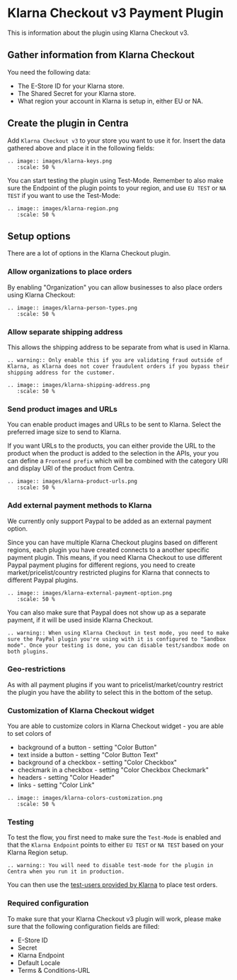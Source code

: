 # Klarna Checkout v3 Payment Plugin

This is information about the plugin using Klarna Checkout v3.

## Gather information from Klarna Checkout

You need the following data:

* The E-Store ID for your Klarna store.
* The Shared Secret for your Klarna store.
* What region your account in Klarna is setup in, either EU or NA.

## Create the plugin in Centra

Add `Klarna Checkout v3` to your store you want to use it for. Insert the data gathered above and place it in the following fields:

```eval_rst
.. image:: images/klarna-keys.png
   :scale: 50 %
```

You can start testing the plugin using Test-Mode. Remember to also make sure the Endpoint of the plugin points to your region, and use `EU TEST` or `NA TEST` if you want to use the Test-Mode:

```eval_rst
.. image:: images/klarna-region.png
   :scale: 50 %
```

## Setup options

There are a lot of options in the Klarna Checkout plugin.

### Allow organizations to place orders

By enabling "Organization" you can allow businesses to also place orders using Klarna Checkout: 

```eval_rst
.. image:: images/klarna-person-types.png
   :scale: 50 %
```

### Allow separate shipping address

This allows the shipping address to be separate from what is used in Klarna.

```eval_rst
.. warning:: Only enable this if you are validating fraud outside of Klarna, as Klarna does not cover fraudulent orders if you bypass their shipping address for the customer.
```

```eval_rst
.. image:: images/klarna-shipping-address.png
   :scale: 50 %
```

### Send product images and URLs

You can enable product images and URLs to be sent to Klarna. Select the preferred image size to send to Klarna.

If you want URLs to the products, you can either provide the URL to the product when the product is added to the selection in the APIs, your you can define a `Frontend prefix` which will be combined with the category URI and display URI of the product from Centra.

```eval_rst
.. image:: images/klarna-product-urls.png
   :scale: 50 %
```

### Add external payment methods to Klarna

We currently only support Paypal to be added as an external payment option.

Since you can have multiple Klarna Checkout plugins based on different regions, each plugin you have created connects to a another specific payment plugin. This means, if you need Klarna Checkout to use different Paypal payment plugins for different regions, you need to create market/pricelist/country restricted plugins for Klarna that connects to different Paypal plugins.

```eval_rst
.. image:: images/klarna-external-payment-option.png
   :scale: 50 %
```

You can also make sure that Paypal does not show up as a separate payment, if it will be used inside Klarna Checkout.

```eval_rst
.. warning:: When using Klarna Checkout in test mode, you need to make sure the PayPal plugin you're using with it is configured to "Sandbox mode". Once your testing is done, you can disable test/sandbox mode on both plugins.
```

### Geo-restrictions

As with all payment plugins if you want to pricelist/market/country restrict the plugin you have the ability to select this in the bottom of the setup.

### Customization of Klarna Checkout widget

You are able to customize colors in Klarna Checkout widget - you are able to set colors of
- background of a button - setting "Color Button"
- text inside a button - setting "Color Button Text"
- background of a checkbox - setting "Color Checkbox"
- checkmark in a checkbox - setting "Color Checkbox Checkmark"
- headers - setting "Color Header"
- links - setting "Color Link"

```eval_rst
.. image:: images/klarna-colors-customization.png
   :scale: 50 %
```

### Testing

To test the flow, you first need to make sure the `Test-Mode` is enabled and that the `Klarna Endpoint` points to either `EU TEST` or `NA TEST` based on your Klarna Region setup.

```eval_rst
.. warning:: You will need to disable test-mode for the plugin in Centra when you run it in production.
```

You can then use the [test-users provided by Klarna](https://developers.klarna.com/en/testing/invoice-and-account) to place test orders.


### Required configuration

To make sure that your Klarna Checkout v3 plugin will work, please make sure that the following configuration fields are filled:
- E-Store ID
- Secret 
- Klarna Endpoint
- Default Locale
- Terms & Conditions-URL

